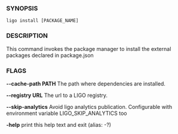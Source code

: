 
### SYNOPSIS
```
ligo install [PACKAGE_NAME]
```

### DESCRIPTION
This command invokes the package manager to install the external packages declared in package.json

### FLAGS
**--cache-path PATH**
The path where dependencies are installed.

**--registry URL**
The url to a LIGO registry.

**--skip-analytics**
Avoid ligo analytics publication. Configurable with environment variable LIGO_SKIP_ANALYTICS too

**-help**
print this help text and exit (alias: -?)


